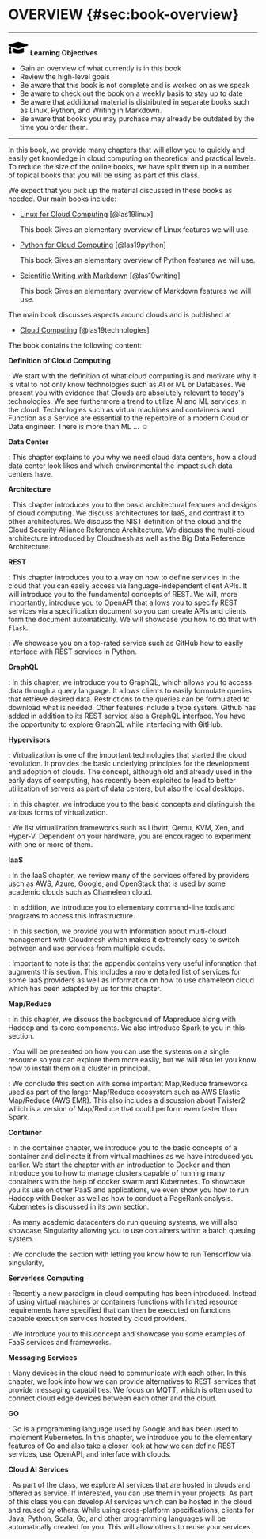 # OVERVIEW {#sec:book-overview}

---

![](images/learning.png) **Learning Objectives**

* Gain an overview of what currently is in this book
* Review the high-level goals
* Be aware that this book is not complete and is worked on as we speak
* Be aware to check out the book on a weekly basis to stay up to date
* Be aware that additional material is distributed in separate books 
  such as Linux, Python, and Writing in Markdown.
* Be aware that books you may purchase may already be outdated by the 
  time you order them.

---



In this book, we provide many chapters that will allow you to quickly
and easily get knowledge in cloud computing on theoretical and practical
levels. To reduce the size of the online books, we have split them up in
a number of topical books that you will be using as part of this class.

We expect that you pick up the material discussed in these books as
needed. Our main books include:

* [Linux for Cloud Computing](https://laszewski.github.io/book/linux/) [@las19linux]

  This book Gives an elementary overview of Linux features we will use.

* [Python for Cloud Computing](https://laszewski.github.io/book/python/) [@las19python]

  This book Gives an elementary overview of Python features we will use.

* [Scientific Writing with Markdown](https://laszewski.github.io/book/writing/) [@las19writing]

  This book Gives an elementary overview of Markdown features we will use.


The main book discusses aspects around clouds and is published at

* [Cloud Computing](https://laszewski.github.io/book/cloud/) [@las19technologies]

The book contains the following content:

**Definition of Cloud Computing**

: We start with the definition of what cloud computing is and
  motivate why it is vital to not only know technologies such as
  AI or ML or Databases. We present you with evidence that Clouds are
  absolutely relevant to today's technologies. We see furthermore a
  trend to utilize AI and ML services in the cloud. Technologies
  such as virtual machines and containers and Function as a Service are
  essential to the repertoire of a modern Cloud or Data
  engineer. There is more than ML ... :relaxed:


**Data Center**

: This chapter explains to you why we need cloud
  data centers, how a cloud data center look likes and which environmental
  the impact such data centers have.

**Architecture**

: This chapter introduces you to the basic architectural features and designs of cloud computing. We discuss architectures for
  IaaS, and contrast it to other architectures. We discuss the
  NIST definition of the cloud and the Cloud Security Alliance
  Reference Architecture. We discuss the multi-cloud architecture
  introduced by Cloudmesh as well as the Big Data Reference
  Architecture.

**REST**

: This chapter introduces you to a way on how to define services in the cloud that you can easily access via language-independent
  client APIs. It will introduce you to the fundamental concepts of
  REST. We will, more importantly, introduce you to OpenAPI that allows you to specify REST services via a specification document so you can create APIs and clients form the document automatically. We will showcase you how to do that with `flask`.

: We showcase you on a top-rated service such as GitHub how to
  easily interface with REST services in Python.

**GraphQL**

: In this chapter, we introduce you to GraphQL, which allows you to access data through a query language. It allows clients to easily
  formulate queries that retrieve desired data. Restrictions to the queries can be formulated to download what is needed. Other features
  include a type system. Github has added in addition to its REST service
  also a GraphQL interface. You have the opportunity to explore
  GraphQL while interfacing with GitHub.

**Hypervisors**

: Virtualization is one of the important technologies that started the cloud revolution. It provides the basic underlying principles for
  the development and adoption of clouds. The concept, although old
  and already used in the early days of computing, has recently been
  exploited to lead to better utilization of servers as part of data
  centers, but also the local desktops.

: In this chapter, we introduce you to the basic concepts and distinguish
  the various forms of virtualization.

: We list virtualization frameworks such as Libvirt, Qemu, KVM, Xen,
  and Hyper-V. Dependent on your hardware, you are encouraged to experiment with one or more of them.

**IaaS**

: In the IaaS chapter, we review many of the services
  offered by providers usch as AWS, Azure, Google, and OpenStack that
  is used by some academic clouds such as Chameleon cloud.

: In addition, we introduce you to elementary command-line tools and
  programs to access this infrastructure.

: In this section, we provide you with information about
  multi-cloud management with Cloudmesh which makes it extremely easy to
  switch between and use services from multiple clouds.

: Important to note is that the appendix contains very useful
  information that augments this section. This includes a more detailed
  list of services for some IaaS providers as well as information on
  how to use chameleon cloud which has been adapted by us for this
  chapter.


**Map/Reduce**

: In this chapter, we discuss the background of Mapreduce along with 
  Hadoop and its core components. We also introduce Spark to you in this 
  section.

: You will be presented on how you can use the systems on a single
  resource so you can explore them more easily, but we will also let
  you know how to install them on a cluster in principal.

: We conclude this section with some important Map/Reduce frameworks
  used as part of the larger Map/Reduce ecosystem such as AWS Elastic
  Map/Reduce (AWS EMR). This also includes a discussion about Twister2
  which is a version of Map/Reduce that could perform even faster than
  Spark.

**Container**

: In the container chapter, we introduce you to the basic concepts of a container and delineate it from virtual machines as we have introduced you earlier. We start the chapter with an introduction to Docker and then introduce you to how to manage clusters capable of running many containers with the help of docker swarm and
  Kubernetes.  To showcase you its use on other PaaS and applications,
  we even show you how to run Hadoop with Docker as well as how to conduct a PageRank analysis.  Kubernetes is discussed in its own section.

: As many academic datacenters do run queuing systems, we will also
  showcase Singularity allowing you to use containers within a batch
  queuing system.

: We conclude the section with letting you know how to run Tensorflow
  via singularity,

**Serverless Computing**

: Recently a new paradigm in cloud computing has been introduced. Instead
  of using virtual machines or containers functions with limited resource
  requirements have specified that can then be executed on functions capable
  execution services hosted by cloud providers.

: We introduce you to this concept and showcase you some examples of
  FaaS services and frameworks.

**Messaging Services**

: Many devices in the cloud need to communicate with each other. In 
  this chapter, we look into how we can provide alternatives to REST services that provide messaging capabilities. We focus on MQTT, which is
  often used to connect cloud edge devices between each other and the cloud.

**GO**

: Go is a programming language used by Google and has been used to 
  implement Kubernetes. In this chapter, we introduce you to the
  elementary features of Go and also take a closer look at how we can
  define REST services, use OpenAPI, and interface with clouds.

**Cloud AI Services**

: As part of the class, we explore AI services that are 
  hosted in clouds and offered as service.
  If interested, you can use them in your projects. As part of this class
  you can develop AI services which can be hosted 
  in the cloud and reused by others.
  While using cross-platform specifications, clients for Java, Python,
  Scala, Go, and other programming languages will be automatically created
  for you. This will allow others to reuse your services.
